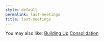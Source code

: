 ```yaml
---
style: default
permalink: last-meetings
title: last-meetings
---
```

You may also like:
[Building Up](http://scp-wiki.net/building-up)
[Consolidation](http://scp-wiki.net/consolidation)
